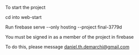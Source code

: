 To start the project

cd into web-start

Run firebase serve --only hosting --project final-3779d

You must be signed in as a member of the project in firebase

To do this, please message daniel.th.demarchi@gmail.com
